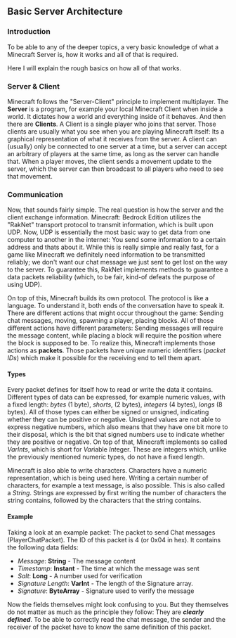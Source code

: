 ## Basic Server Architecture

### Introduction
To be able to any of the deeper topics, a very basic knowledge of what a Minecraft Server is, how it works
and all of that is required.

Here I will explain the rough basics on how all of that works.

### Server & Client
Minecraft follows the "Server-Client" principle to implement multiplayer.
The **Server** is a program, for example your local Minecraft Client when inside a world. It dictates how a world and everything inside of it behaves. And then there are **Clients**. 
A Client is a single player who joins that server. Those clients are usually what you see when you are playing Minecraft itself: Its a graphical representation of what it receives from the server. A client can (usually) only be connected to one server at a time, but a server can accept an arbitrary of players at the same time, as long as the server can handle that. 
When a player moves, the client sends a movement update to the server, which the server can then broadcast to all players who need to see that movement.

### Communication
Now, that sounds fairly simple. The real question is how the server and the client exchange information. 
Minecraft: Bedrock Edition utilizes the "RakNet" transport protocol to transmit information, which is built upon UDP. Now, UDP is essentially the most basic way to get data from one computer to another in the internet: You send some information to a certain address and thats about it. 
While this is really simple and really fast, for a game like Minecraft we definitely need information to be transmitted reliably; we don't want our chat message we just sent to get lost on the way to the server.
To guarantee this, RakNet implements methods to guarantee a data packets reliability (which, to be fair, kind-of defeats the purpose of using UDP).

On top of this, Minecraft builds its own protocol. The protocol is like a language. To understand it, both ends of the conversation have to speak it.
There are different actions that might occur throughout the game: Sending chat messages, moving, spawning a player, placing blocks. All of those different actions have different parameters: Sending messages will require the message content, while placing a block will require the position where the block is supposed to be.
To realize this, Minecraft implements those actions as **packets**. Those packets have unique numeric identifiers (*packet IDs*) which make it possible for the receiving end to tell them apart.

#### Types
Every packet defines for itself how to read or write the data it contains. Different types of data can be
expressed, for example numeric values, with a fixed length: *bytes* (1 byte), *shorts*, (2 bytes), *integers* (4 bytes), *longs* (8 bytes). All of those types can either be signed or unsigned, indicating whether they can be positive or negative. Unsigned values are not able to express negative numbers, which also means that they have one bit more to their disposal, which is the bit that signed numbers use to indicate whether they are positive or negative. 
On top of that, Minecraft implements so called *VarInts*, which is short for *Var*iable *Int*eger. These are integers which, unlike the previously mentioned numeric types, do not have a fixed length.

Minecraft is also able to write characters. Characters have a numeric representation, which is being used here. Writing a certain number of characters, for example a text message, is also possible. This is also called a *String*. Strings are expressed by first writing the number of characters the string contains, followed by the characters that the string contains.

#### Example
Taking a look at an example packet: The packet to send Chat messages (PlayerChatPacket).
The ID of this packet is 4 (or 0x04 in hex).
It contains the following data fields:
- *Message*: **String** - The message content
- *Timestamp*: **Instant** - The time at which the message was sent
- *Salt*: **Long** - A number used for verification
- *Signature Length*: **VarInt** - The length of the Signature array.
- *Signature*: **ByteArray** - Signature used to verify the message

Now the fields themselves might look confusing to you. But they themselves do not matter as much as the principle they follow: They are ***clearly defined***. To be able to correctly read the chat message, the sender and the receiver of the packet have to know the same definition of this packet.  


